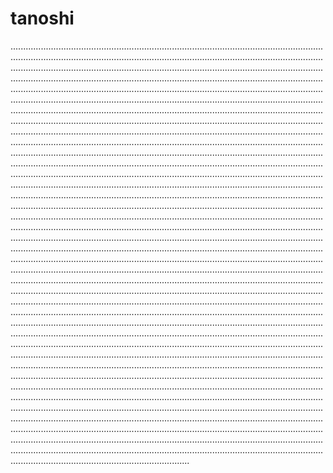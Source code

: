 # tanoshi

...........................................................................................................................................................................................................................................................................................................................................................................................................................................................................................................................................................................................................................................................................................................................................................................................................................................................................................................................................................................................................................................................................................................................................................................................................................................................................................................................................................................................................................................................................................................................................................................................................................................................................................................................................................................................................................................................................................................................................................................................................................................................................................................................................................................................................................................................................................................................................................................................................................................................................................................................................................................................................................................................................................................................................................................................................................................................................................................................................................................................................................................................................................................................................................................................................................................................................................................................................................................................................................................................................................................................................................................................................................................................................................................................................................................................................................................................................................................................................................................................................................................................................................................................................................................................................................................................................................................................................................................................................................................................................................................................................................................................................................................................................................................................................................................................................................................................................................................................................................................................................................................................................................................